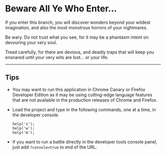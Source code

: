 # Beware All Ye Who Enter...

If you enter this branch, you will discover wonders beyond your wildest imagination, and also the most monstrous horrors of your nightmares.

Be wary. Do not trust what you see, for it may be a phantasm intent on devouring your very soul.

Tread carefully, for there are devious, and deadly traps that will keep you ensnared until your very wits are lost... or your life.

---

## Tips

* You may want to run this application in Chrome Canary or Firefox Developer Edition as it may be using cutting-edge language features that are not available in the production releases of Chrome and Firefox.

* Load the project and type in the following commands, one at a time, in the developer console.

    ```
    help('s');
    help('w');
    help('m');
    ```

* If you want to run a battle directly in the developer tools console panel, just add `?console=true` to end of the URL.